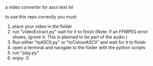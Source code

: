 a video converter for ascii text lol

to use this repo correctly you must:

1. place your video in the folder
2. run "videoExtract.py" wait for it to finish
(Note: if an FFMPEG error shows, ignore it. This is planned to be part of the audio.)
3. Run either "toASCII.py" or "toColourASCII" and wait for it to finish
4. open a terminal and navigate to the folder with the python scripts
5. run "play.py"
6. enjoy :3
